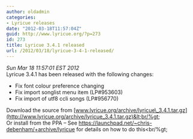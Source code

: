 ```yaml
---
author: oldadmin
categories:
- Lyricue releases
date: "2012-03-18T11:57:04Z"
guid: http://www.lyricue.org/?p=273
id: 273
title: Lyricue 3.4.1 released
url: /2012/03/18/lyricue-3-4-1-released/
---
```


 *Sun Mar 18 11:57:01 EST 2012*   
Lyricue 3.4.1 has been released with the following changes:

- Fix font colour preference changing
- Fix import songlist menu item (LP#953603)
- Fix import of utf8 ccli songs (LP#956770)

Download the source from [www.lyricue.org/archive/lyricue\_3.4.1.tar.gz](http://www.lyricue.org/archive/lyricue_3.4.1.tar.gz)&lt;br/%gt;  
Or install from the PPA – See <https://launchpad.net/~chris-debenham/+archive/lyricue> for details on how to do this&lt;br/%gt;